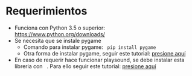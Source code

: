 <h1>Requerimientos</h1>

* Funciona con Python 3.5 o superior: <a>https://www.python.org/downloads/</a>
* Se necesita que se instale pygame
    * Comando para instalar pygame: ``` pip install pygame``` 
    * Otra forma de instalar pygame, seguir este tutorial: [presione aquí](https://aprendewindows.org/como-instalar-pygame-en-windows-10/)
* En caso de requerir hace funcionar playsound, se debe instalar esta libreria con ``` ```. Para ello seguir este tutorial: [presione aquí](https://pypi.org/project/playsound/)